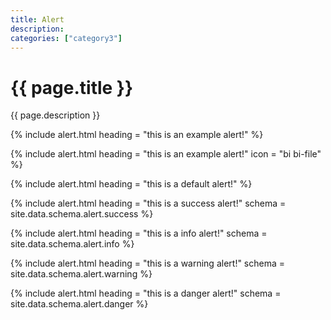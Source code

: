 ```yaml
---
title: Alert
description: 
categories: ["category3"]
---
```

<!--v1.2.121 pages/includes/alert.md-->

# {{ page.title }}

{{ page.description }}

{% include alert.html heading = "this is an example alert!" %}

{% include alert.html heading = "this is an example alert!" icon = "bi bi-file" %}

{% include alert.html heading = "this is a default alert!" %}

{% include alert.html heading = "this is a success alert!" schema = site.data.schema.alert.success %}

{% include alert.html heading = "this is a info alert!" schema = site.data.schema.alert.info %}

{% include alert.html heading = "this is a warning alert!" schema = site.data.schema.alert.warning %}

{% include alert.html heading = "this is a danger alert!" schema = site.data.schema.alert.danger %}
